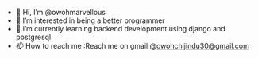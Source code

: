 - 👋 Hi, I’m @owohmarvellous
- 👀 I’m interested in being a better programmer
- 🌱 I’m currently learning backend development using django and postgresql.
- 📫 How to reach me :Reach me on gmail @owohchijindu30@gmail.com 

<!---
owohmarvellous/owohmarvellous is a ✨ special ✨ repository because its `README.md` (this file) appears on your GitHub profile.
You can click the Preview link to take a look at your changes.
--->

